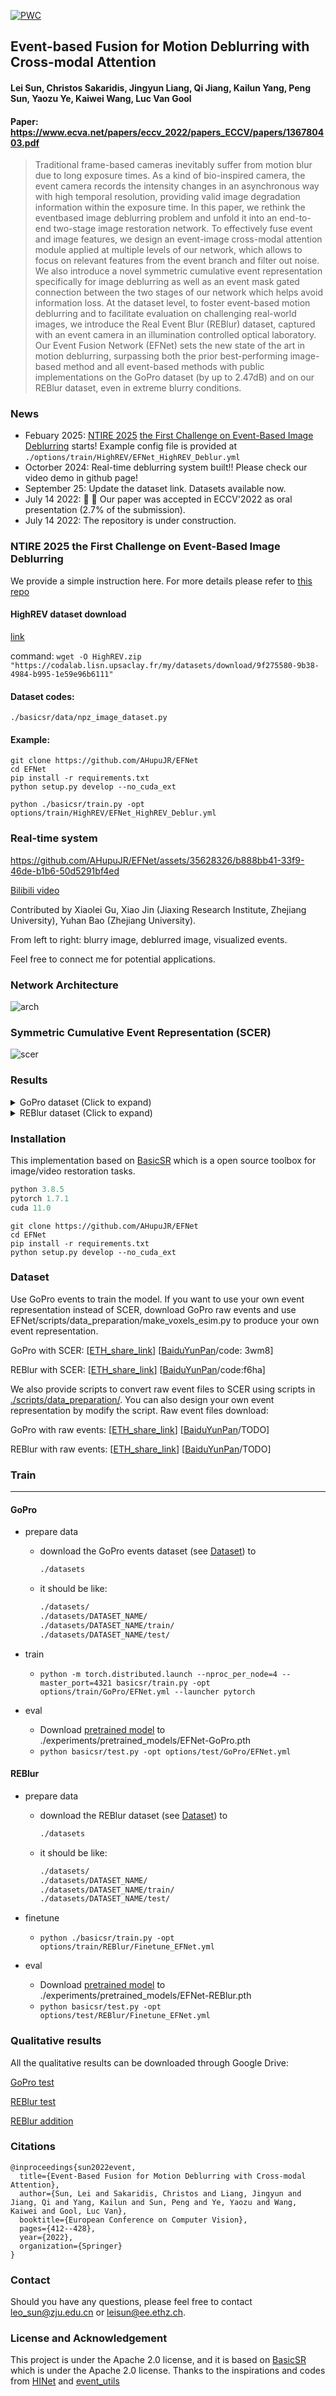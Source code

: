 [![PWC](https://img.shields.io/endpoint.svg?url=https://paperswithcode.com/badge/mefnet-multi-scale-event-fusion-network-for/deblurring-on-gopro)](https://paperswithcode.com/sota/deblurring-on-gopro?p=mefnet-multi-scale-event-fusion-network-for)

Event-based Fusion for Motion Deblurring with Cross-modal Attention
---
#### Lei Sun, Christos Sakaridis, Jingyun Liang, Qi Jiang, Kailun Yang, Peng Sun, Yaozu Ye, Kaiwei Wang, Luc Van Gool
#### Paper: https://www.ecva.net/papers/eccv_2022/papers_ECCV/papers/136780403.pdf
> Traditional frame-based cameras inevitably suffer from motion blur due to long exposure times. As a kind of bio-inspired camera, the event camera records the intensity changes in an asynchronous way with high temporal resolution, providing valid image degradation information within the exposure time. In this paper, we rethink the eventbased image deblurring problem and unfold it into an end-to-end two-stage image restoration network. To effectively fuse event and image features, we design an event-image cross-modal attention module applied at multiple levels of our network, which allows to focus on relevant features from the event branch and filter out noise. We also introduce a novel symmetric cumulative event representation specifically for image deblurring as well as an event mask gated connection between the two stages of our network which helps avoid information loss. At the dataset level, to foster event-based motion deblurring and to facilitate evaluation on challenging real-world images, we introduce the Real Event Blur (REBlur) dataset, captured with an event camera in an illumination controlled optical laboratory. Our Event Fusion Network (EFNet) sets the new state of the art in motion deblurring, surpassing both the prior best-performing image-based method and all event-based methods with public implementations on the GoPro dataset (by up to 2.47dB) and on our REBlur dataset, even in extreme blurry conditions.


### News
- Febuary 2025: [NTIRE 2025](https://cvlai.net/ntire/2025/) [the First Challenge on Event-Based Image Deblurring](https://codalab.lisn.upsaclay.fr/competitions/21498) starts! Example config file is provided at `./options/train/HighREV/EFNet_HighREV_Deblur.yml`
- Octorber 2024: Real-time deblurring system built!! Please check our video demo in github page!
- September 25: Update the dataset link. Datasets available now.
- July 14 2022: :tada: :tada: Our paper was accepted in ECCV'2022 as oral presentation (2.7% of the submission).
- July 14 2022: The repository is under construction.

### NTIRE 2025 the First Challenge on Event-Based Image Deblurring
We provide a simple instruction here. For more details please refer to [this repo](https://github.com/AHupuJR/NTIRE2025_EventDeblur_challenge)

#### HighREV dataset download

[link](https://codalab.lisn.upsaclay.fr/my/datasets/download/9f275580-9b38-4984-b995-1e59e96b6111)

command: `wget -O HighREV.zip "https://codalab.lisn.upsaclay.fr/my/datasets/download/9f275580-9b38-4984-b995-1e59e96b6111"`

#### Dataset codes:
`./basicsr/data/npz_image_dataset.py`

#### Example:
```
git clone https://github.com/AHupuJR/EFNet
cd EFNet
pip install -r requirements.txt
python setup.py develop --no_cuda_ext

python ./basicsr/train.py -opt options/train/HighREV/EFNet_HighREV_Deblur.yml
```


### Real-time system
https://github.com/AHupuJR/EFNet/assets/35628326/b888bb41-33f9-46de-b1b6-50d5291bf4ed


[Bilibili video](https://www.bilibili.com/video/BV158411r7nY/?spm_id_from=333.999.0.0&vd_source=4c2f67c9c80eb20c01a758e38fc07198)

Contributed by Xiaolei Gu, Xiao Jin (Jiaxing Research Institute, Zhejiang University), Yuhan Bao (Zhejiang University). 

From left to right: blurry image, deblurred image, visualized events.

Feel free to connect me for potential applications.

### Network Architecture

<img src="figures/models.png" alt="arch" style="zoom:100%;" />


### Symmetric Cumulative Event Representation (SCER)

<img src="figures/scer.png" alt="scer" style="zoom:100%;" />

### Results
<details><summary>GoPro dataset (Click to expand) </summary>
<img src="figures/qualitative_GoPro_1.jpg" alt="gopro1" style="zoom:100%;" />
<img src="figures/qualitative_GoPro_2.png" alt="gopro2" style="zoom:100%;" />
<img src="figures/table_gopro.png" alt="gopro_table" style="zoom:100%;" />
</details>

<details><summary>REBlur dataset (Click to expand) </summary>
<img src="figures/qualitative_REBlur_1.jpg" alt="reblur1" style="zoom:100%;" />
<img src="figures/qualitative_REBlur_2.png" alt="reblur2" style="zoom:100%;" />
<img src="figures/table_reblur.png" alt="reblur_table" style="zoom:100%;" />
</details>

### Installation
This implementation based on [BasicSR](https://github.com/xinntao/BasicSR) which is a open source toolbox for image/video restoration tasks. 

```python
python 3.8.5
pytorch 1.7.1
cuda 11.0
```



```
git clone https://github.com/AHupuJR/EFNet
cd EFNet
pip install -r requirements.txt
python setup.py develop --no_cuda_ext
```

### <span id="dataset_section"> Dataset </span> 
Use GoPro events to train the model. If you want to use your own event representation instead of SCER, download GoPro raw events and use EFNet/scripts/data_preparation/make_voxels_esim.py to produce your own event representation.

GoPro with SCER: [[ETH_share_link](https://data.vision.ee.ethz.ch/csakarid/shared/EFNet/GOPRO.zip)]  [[BaiduYunPan](https://pan.baidu.com/s/1TxWdMB2LjdlgIvuc6QN-Bg)/code: 3wm8]

REBlur with SCER: [[ETH_share_link](https://data.vision.ee.ethz.ch/csakarid/shared/EFNet/REBlur.zip)]  [[BaiduYunPan](https://pan.baidu.com/s/13v0CjlFUXt9TxXI0Co9tQQ?pwd=f6ha#list/path=%2F)/code:f6ha]

We also provide scripts to convert raw event files to SCER using scripts in [./scripts/data_preparation/](./scripts/data_preparation/). You can also design your own event representation by modify the script. Raw event files download:

GoPro with raw events: [[ETH_share_link](https://data.vision.ee.ethz.ch/csakarid/shared/EFNet/GOPRO_rawevents.zip)]  [[BaiduYunPan](link)/TODO]

REBlur with raw events: [[ETH_share_link](https://data.vision.ee.ethz.ch/csakarid/shared/EFNet/REBlur_rawevents.zip)]  [[BaiduYunPan](link)/TODO]


### Train
---
#### GoPro

* prepare data
  
  * download the GoPro events dataset (see [Dataset](dataset_section)) to 
    ```bash
    ./datasets
    ```

  * it should be like:
  
    ```bash
    ./datasets/
    ./datasets/DATASET_NAME/
    ./datasets/DATASET_NAME/train/
    ./datasets/DATASET_NAME/test/
    ```

* train

  * ```python -m torch.distributed.launch --nproc_per_node=4 --master_port=4321 basicsr/train.py -opt options/train/GoPro/EFNet.yml --launcher pytorch```

* eval
  * Download [pretrained model](https://drive.google.com/file/d/19O-B-K4IODMENQblwHbSqNu0TX0IF-iA/view?usp=sharing) to ./experiments/pretrained_models/EFNet-GoPro.pth
  * ```python basicsr/test.py -opt options/test/GoPro/EFNet.yml  ```
  

#### REBlur

* prepare data
  
  * download the REBlur dataset (see [Dataset](dataset_section)) to 
    ```bash
    ./datasets
    ```

  * it should be like:
  
    ```bash
    ./datasets/
    ./datasets/DATASET_NAME/
    ./datasets/DATASET_NAME/train/
    ./datasets/DATASET_NAME/test/
    ```

* finetune

  * ```python ./basicsr/train.py -opt options/train/REBlur/Finetune_EFNet.yml```

* eval
  * Download [pretrained model](https://drive.google.com/file/d/1yMGnwfYsxWbVp7r-oc8ls9qnOEDavG3h/view?usp=sharing) to ./experiments/pretrained_models/EFNet-REBlur.pth
  * ```python basicsr/test.py -opt options/test/REBlur/Finetune_EFNet.yml ```
  

### Qualitative results
All the qualitative results can be downloaded through Google Drive:

[GoPro test](https://drive.google.com/file/d/17jXR5U9e3-8dXPUxB0-wBhDFg60Oe8US/view?usp=sharing)

[REBlur test](https://drive.google.com/file/d/17jXR5U9e3-8dXPUxB0-wBhDFg60Oe8US/view?usp=sharing)

[REBlur addition](https://drive.google.com/file/d/17jXR5U9e3-8dXPUxB0-wBhDFg60Oe8US/view?usp=sharing)


### Citations

```
@inproceedings{sun2022event,
  title={Event-Based Fusion for Motion Deblurring with Cross-modal Attention},
  author={Sun, Lei and Sakaridis, Christos and Liang, Jingyun and Jiang, Qi and Yang, Kailun and Sun, Peng and Ye, Yaozu and Wang, Kaiwei and Gool, Luc Van},
  booktitle={European Conference on Computer Vision},
  pages={412--428},
  year={2022},
  organization={Springer}
}
```


### Contact
Should you have any questions, please feel free to contact leo_sun@zju.edu.cn or leisun@ee.ethz.ch.


### License and Acknowledgement

This project is under the Apache 2.0 license, and it is based on [BasicSR](https://github.com/xinntao/BasicSR) which is under the Apache 2.0 license. Thanks to the inspirations and codes from [HINet](https://github.com/megvii-model/HINet) and [event_utils](https://github.com/TimoStoff/event_utils)



